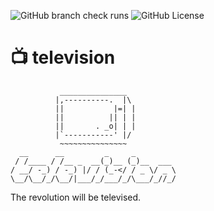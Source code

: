 ![GitHub branch check runs](https://img.shields.io/github/check-runs/alexpasmantier/television/main)
![GitHub License](https://img.shields.io/github/license/alexpasmantier/television)


# 📺 television

```
           _______________
          |,----------.  |\
          ||           |=| |
          ||          || | |
          ||       . _o| | |
          |`-----------' |/
           ~~~~~~~~~~~~~~~
  __      __         _     _
 / /____ / /__ _  __(_)__ (_)__  ___ 
/ __/ -_) / -_) |/ / (_-</ / _ \/ _ \
\__/\__/_/\__/|___/_/___/_/\___/_//_/

```

 The revolution will be televised.
